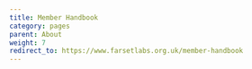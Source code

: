 ```yaml
---
title: Member Handbook
category: pages
parent: About
weight: 7
redirect_to: https://www.farsetlabs.org.uk/member-handbook
---
```


